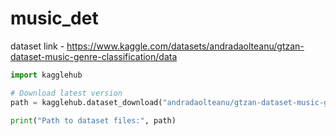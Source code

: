 # music_det
dataset link - https://www.kaggle.com/datasets/andradaolteanu/gtzan-dataset-music-genre-classification/data


```python
import kagglehub

# Download latest version
path = kagglehub.dataset_download("andradaolteanu/gtzan-dataset-music-genre-classification")

print("Path to dataset files:", path)
```